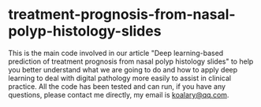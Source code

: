 # treatment-prognosis-from-nasal-polyp-histology-slides
This is the main code involved in our article "Deep learning-based prediction of treatment prognosis from nasal polyp histology slides" to help you better understand what we are going to do and how to apply deep learning to deal with digital pathology more easily to assist in clinical practice. All the code has been tested and can run, if you have any questions, please contact me directly, my email is koalary@qq.com.
